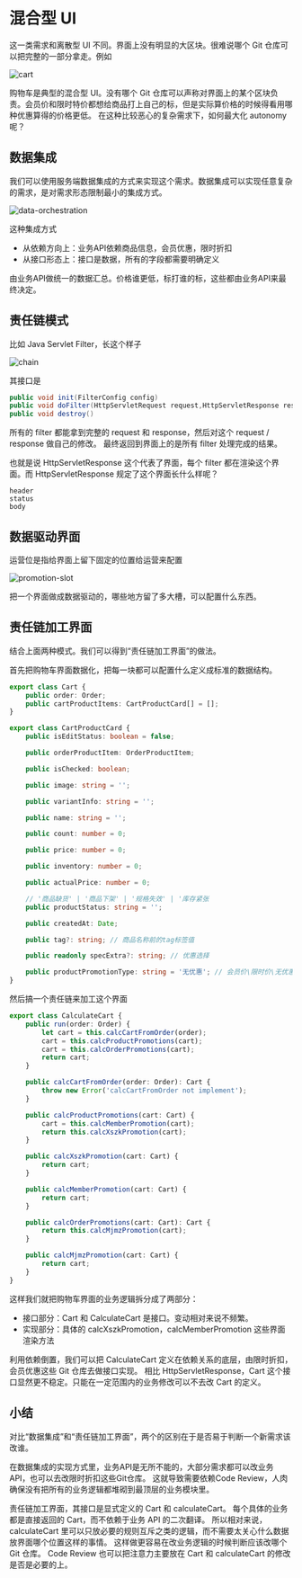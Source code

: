# 混合型 UI

这一类需求和离散型 UI 不同。界面上没有明显的大区块。很难说哪个 Git 仓库可以把完整的一部分拿走。例如

![cart](./cart.jpg)

购物车是典型的混合型 UI。没有哪个 Git 仓库可以声称对界面上的某个区块负责。会员价和限时特价都想给商品打上自己的标，但是实际算价格的时候得看用哪种优惠算得的价格更低。
在这种比较恶心的复杂需求下，如何最大化 autonomy 呢？

## 数据集成

我们可以使用服务端数据集成的方式来实现这个需求。数据集成可以实现任意复杂的需求，是对需求形态限制最小的集成方式。

![data-orchestration](./data-orchestration.drawio.svg)

这种集成方式

* 从依赖方向上：业务API依赖商品信息，会员优惠，限时折扣
* 从接口形态上：接口是数据，所有的字段都需要明确定义

由业务API做统一的数据汇总。价格谁更低，标打谁的标，这些都由业务API来最终决定。

## 责任链模式

比如 Java Servlet Filter，长这个样子

![chain](./chain.jpeg)

其接口是

```java
public void init(FilterConfig config)
public void doFilter(HttpServletRequest request,HttpServletResponse response, FilterChain chain)
public void destroy()
```

所有的 filter 都能拿到完整的 request 和 response，然后对这个 request / response 做自己的修改。
最终返回到界面上的是所有 filter 处理完成的结果。

也就是说 HttpServletResponse 这个代表了界面，每个 filter 都在渲染这个界面。而 HttpServletResponse 规定了这个界面长什么样呢？

```
header
status
body
```

## 数据驱动界面

运营位是指给界面上留下固定的位置给运营来配置

![promotion-slot](./promotion-slot.png)

把一个界面做成数据驱动的，哪些地方留了多大槽，可以配置什么东西。

## 责任链加工界面

结合上面两种模式。我们可以得到“责任链加工界面”的做法。

首先把购物车界面数据化，把每一块都可以配置什么定义成标准的数据结构。

```ts
export class Cart {
    public order: Order;
    public cartProductItems: CartProductCard[] = [];
}

export class CartProductCard {
    public isEditStatus: boolean = false;

    public orderProductItem: OrderProductItem;

    public isChecked: boolean;

    public image: string = '';

    public variantInfo: string = '';

    public name: string = '';

    public count: number = 0;

    public price: number = 0;

    public inventory: number = 0;

    public actualPrice: number = 0;

    // '商品缺货' | '商品下架' | '规格失效' | '库存紧张
    public productStatus: string = '';

    public createdAt: Date;

    public tag?: string; // 商品名称前的tag标签值

    public readonly specExtra?: string; // 优惠选择

    public productPromotionType: string = '无优惠'; // 会员价\限时价\无优惠
}
```

然后搞一个责任链来加工这个界面

```ts
export class CalculateCart {
    public run(order: Order) {
        let cart = this.calcCartFromOrder(order);
        cart = this.calcProductPromotions(cart);
        cart = this.calcOrderPromotions(cart);
        return cart;
    }

    public calcCartFromOrder(order: Order): Cart {
        throw new Error('calcCartFromOrder not implement');
    }

    public calcProductPromotions(cart: Cart) {
        cart = this.calcMemberPromotion(cart);
        return this.calcXszkPromotion(cart);
    }

    public calcXszkPromotion(cart: Cart) {
        return cart;
    }

    public calcMemberPromotion(cart: Cart) {
        return cart;
    }

    public calcOrderPromotions(cart: Cart): Cart {
        return this.calcMjmzPromotion(cart);
    }

    public calcMjmzPromotion(cart: Cart) {
        return cart;
    }
}
```

这样我们就把购物车界面的业务逻辑拆分成了两部分：

* 接口部分：Cart 和 CalculateCart 是接口。变动相对来说不频繁。
* 实现部分：具体的 calcXszkPromotion，calcMemberPromotion 这些界面渲染方法

利用依赖倒置，我们可以把 CalculateCart 定义在依赖关系的底层，由限时折扣，会员优惠这些 Git 仓库去做接口实现。
相比 HttpServletResponse，Cart 这个接口显然更不稳定。只能在一定范围内的业务修改可以不去改 Cart 的定义。

## 小结

对比“数据集成”和“责任链加工界面”，两个的区别在于是否易于判断一个新需求该改谁。

在数据集成的实现方式里，业务API是无所不能的，大部分需求都可以改业务API，也可以去改限时折扣这些Git仓库。
这就导致需要依赖Code Review，人肉确保没有把所有的业务逻辑都堆砌到最顶层的业务模块里。

责任链加工界面，其接口是显式定义的 Cart 和 calculateCart。
每个具体的业务都是直接返回的 Cart，而不依赖于业务 API 的二次翻译。
所以相对来说，calculateCart 里可以只放必要的规则互斥之类的逻辑，而不需要太关心什么数据放界面哪个位置这样的事情。
这样做更容易在改业务逻辑的时候判断应该改哪个 Git 仓库。
Code Review 也可以把注意力主要放在 Cart 和 calculateCart 的修改是否是必要的上。

